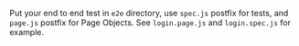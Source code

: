 Put your end to end test in `e2e` directory, use `spec.js` postfix for tests, and `page.js` postfix for Page Objects. See `login.page.js` and `login.spec.js` for example.
